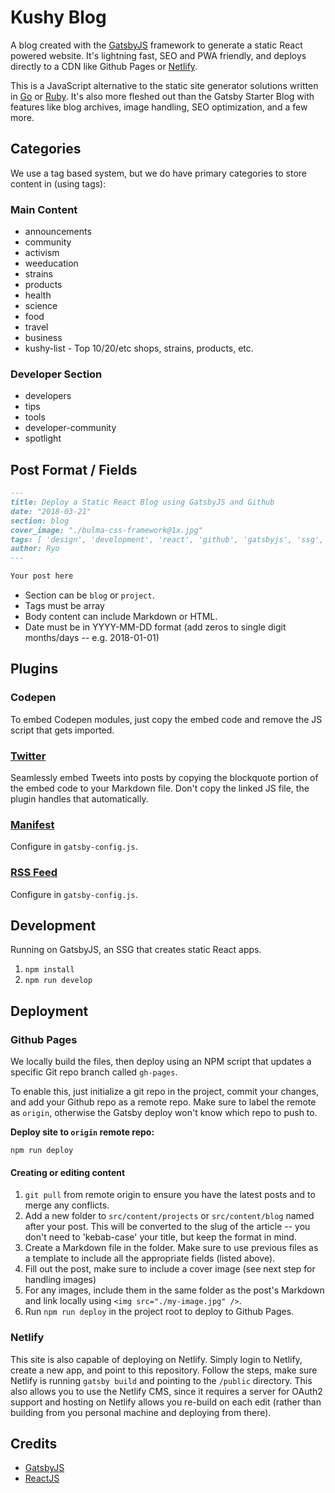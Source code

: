 # Kushy Blog

A blog created with the [GatsbyJS](http://gatsbyjs.org/docs/) framework to generate a static React powered website. It's lightning fast, SEO and PWA friendly, and deploys directly to a CDN like Github Pages or [Netlify](http://netlify.com). 

This is a JavaScript alternative to the static site generator solutions written in [Go](https://gohugo.io) or [Ruby](https://jekyllrb.com/). It's also more fleshed out than the Gatsby Starter Blog with features like blog archives, image handling, SEO optimization, and a few more.

## Categories

We use a tag based system, but we do have primary categories to store content in (using tags):

### Main Content

* announcements
* community
* activism
* weeducation
* strains
* products
* health
* science
* food
* travel
* business
* kushy-list - Top 10/20/etc shops, strains, products, etc.

### Developer Section

* developers
* tips
* tools
* developer-community
* spotlight

## Post Format / Fields

```markdown
---
title: Deploy a Static React Blog using GatsbyJS and Github
date: "2018-03-21"
section: blog
cover_image: "./bulma-css-framework@1x.jpg"
tags: [ 'design', 'development', 'react', 'github', 'gatsbyjs', 'ssg', 'static site generator' ]
author: Ryo
---

Your post here
```

* Section can be `blog` or `project`.
* Tags must be array
* Body content can include Markdown or HTML.
* Date must be in YYYY-MM-DD format (add zeros to single digit months/days -- e.g. 2018-01-01)

## Plugins

### Codepen

To embed Codepen modules, just copy the embed code and remove the JS script that gets imported.

### [Twitter](https://www.gatsbyjs.org/packages/gatsby-plugin-twitter/?=)

Seamlessly embed Tweets into posts by copying the blockquote portion of the embed code to your Markdown file. Don't copy the linked JS file, the plugin handles that automatically.

### [Manifest](https://www.gatsbyjs.org/packages/gatsby-plugin-manifest/?=)

Configure in `gatsby-config.js`.

### [RSS Feed](https://www.gatsbyjs.org/packages/gatsby-plugin-feed/?=)

Configure in `gatsby-config.js`.

## Development

Running on GatsbyJS, an SSG that creates static React apps.

1. `npm install`
2. `npm run develop`


## Deployment


### Github Pages

We locally build the files, then deploy using an NPM script that updates a specific Git repo branch called `gh-pages`. 

To enable this, just initialize a git repo in the project, commit your changes, and add your Github repo as a remote repo. Make sure to label the remote as `origin`, otherwise the Gatsby deploy won't know which repo to push to.

**Deploy site to `origin` remote repo:**

`npm run deploy`

#### Creating or editing content

1. `git pull` from remote origin to ensure you have the latest posts and to merge any conflicts.
2. Add a new folder to `src/content/projects` or `src/content/blog` named after your post. This will be converted to the slug of the article -- you don't need to 'kebab-case' your title, but keep the format in mind.
3. Create a Markdown file in the folder. Make sure to use previous files as a template to include all the appropriate fields (listed above).
4. Fill out the post, make sure to include a cover image (see next step for handling images)
5. For any images, include them in the same folder as the post's Markdown and link locally using `<img src="./my-image.jpg" />`.
6. Run `npm run deploy` in the project root to deploy to Github Pages.


### Netlify

This site is also capable of deploying on Netlify. Simply login to Netlify, create a new app, and point to this repository. Follow the steps, make sure Netlify is running `gatsby build` and pointing to the `/public` directory. This also allows you to use the Netlify CMS, since it requires a server for OAuth2 support and hosting on Netlify allows you re-build on each edit (rather than building from you personal machine and deploying from there).


## Credits

* [GatsbyJS](http://gatsbyjs.org)
* [ReactJS](http://reactjs.org)